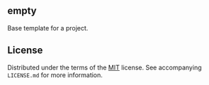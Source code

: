 ## empty

Base template for a project.

## License

Distributed under the terms of the [MIT](https://choosealicense.com/licenses/mit/) license. See  accompanying `LICENSE.md` for more information.
